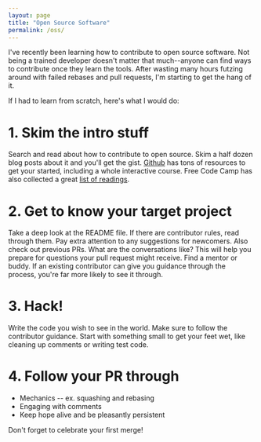 ```yaml
---
layout: page
title: "Open Source Software"
permalink: /oss/
---
```


I've recently been learning how to contribute to open source software. Not being a trained developer doesn't matter that much--anyone can find ways to contribute once they learn the tools. After wasting many hours futzing around with failed rebases and pull requests, I'm starting to get the hang of it. 

If I had to learn from scratch, here's what I would do:

# 1. Skim the intro stuff
Search and read about how to contribute to open source. Skim a half dozen blog posts about it and you'll get the gist.
[Github](https://opensource.guide/how-to-contribute/) has tons of resources to get your started, including a whole interactive course. Free Code Camp has also collected a great [list of readings](https://github.com/freeCodeCamp/how-to-contribute-to-open-source).

# 2. Get to know your target project
Take a deep look at the README file. If there are contributor rules, read through them. Pay extra attention to any suggestions for newcomers.
Also check out previous PRs. What are the conversations like? This will help you prepare for questions your pull request might receive.
Find a mentor or buddy. If an existing contributor can give you guidance through the process, you're far more likely to see it through.

# 3. Hack!
Write the code you wish to see in the world. Make sure to follow the contributor guidance. Start with something small to get your feet wet, like cleaning up comments or writing test code.

# 4. Follow your PR through
- Mechanics -- ex. squashing and rebasing
- Engaging with comments
- Keep hope alive and be pleasantly persistent

Don't forget to celebrate your first merge!